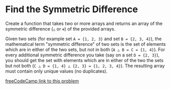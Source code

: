 # Find the Symmetric Difference

Create a function that takes two or more arrays and returns an array of the symmetric difference (`△` or `⊕`) of the provided arrays.

Given two sets (for example set `A = {1, 2, 3}` and set `B = {2, 3, 4}`), the mathematical term "symmetric difference" of two sets is the set of elements which are in either of the two sets, but not in both (`A △ B = C = {1, 4}`). For every additional symmetric difference you take (say on a set `D = {2, 3}`), you should get the set with elements which are in either of the two the sets but not both (`C △ D = {1, 4} △ {2, 3} = {1, 2, 3, 4}`). The resulting array must contain only unique values (no duplicates).

[freeCodeCamp link to this problem](https://www.freecodecamp.org/learn/coding-interview-prep/algorithms/find-the-symmetric-difference)
